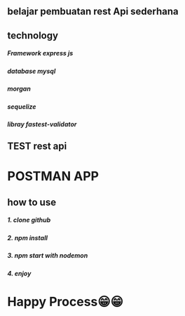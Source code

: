 ## belajar pembuatan rest Api sederhana 

## technology 
<div>
    <h5>Framework express js</h5>
    <h5>database mysql</h5>
    <h5>morgan</h5>
    <h5>sequelize</h5>
    <h5>libray fastest-validator</h5>
</div>


## TEST rest api
<h1> POSTMAN APP </h1>

## how to use
<div>
  <h5>  1. clone github </h5>
  <h5>  2. npm install </h5>
  <h5>  3. npm start with nodemon </h5>
  <h5>  4. enjoy </h5>
 
</div>
  <h1> Happy Process😁😁 </h1>

